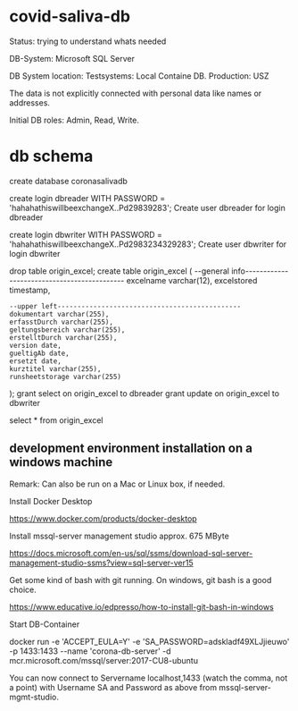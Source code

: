 

# covid-saliva-db

Status: trying to understand whats needed

DB-System: Microsoft SQL Server

DB System location: Testsystems: Local Containe DB. Production: USZ

The data is not explicitly connected with personal data like names or addresses.

Initial DB roles: Admin, Read, Write.

# db schema
create database coronasalivadb


create login dbreader WITH PASSWORD = 'hahahathiswillbeexchangeX..Pd29839283';
Create user dbreader for login dbreader


create login dbwriter WITH PASSWORD = 'hahahathiswillbeexchangeX..Pd2983234329283';
Create user dbwriter for login dbwriter


drop table origin_excel;
create table origin_excel (
    --general info--------------------------------------------
	excelname varchar(12),
	excelstored timestamp,

    --upper left----------------------------------------------
    dokumentart varchar(255),
    erfasstDurch varchar(255),
    geltungsbereich varchar(255),
    erstelltDurch varchar(255),
	version date,
	gueltigAb date,
	ersetzt date,
	kurztitel varchar(255),
	runsheetstorage varchar(255)

);
grant select on origin_excel to dbreader
grant update on origin_excel to dbwriter


select * from origin_excel





## development environment installation on a windows machine

Remark: Can also be run on a Mac or Linux box, if needed.

Install Docker Desktop

https://www.docker.com/products/docker-desktop

Install mssql-server management studio approx. 675 MByte

https://docs.microsoft.com/en-us/sql/ssms/download-sql-server-management-studio-ssms?view=sql-server-ver15

Get some kind of bash with git running. On windows, git bash is a good choice.

https://www.educative.io/edpresso/how-to-install-git-bash-in-windows


Start DB-Container

docker run -e 'ACCEPT_EULA=Y' -e 'SA_PASSWORD=adskladf49XLJjieuwo' -p 1433:1433 --name 'corona-db-server' -d mcr.microsoft.com/mssql/server:2017-CU8-ubuntu

You can now connect to  Servername  localhost,1433  (watch the comma, not a point) with Username SA and Password as above from mssql-server-mgmt-studio.


